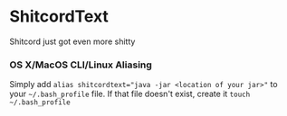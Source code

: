# ShitcordText

Shitcord just got even more shitty

### OS X/MacOS CLI/Linux Aliasing

Simply add `alias shitcordtext="java -jar <location of your jar>"` to your `~/.bash_profile` file. If that file doesn't exist, create it `touch ~/.bash_profile`

